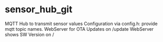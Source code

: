 # sensor_hub_git
MQTT Hub to transmit sensor values
Configuration via config.h: provide mqtt topic names.
WebServer for OTA Updates on /update
WebServer shows SW Version on /
